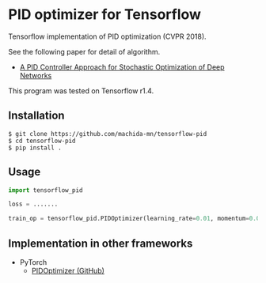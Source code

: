 # PID optimizer for Tensorflow

Tensorflow implementation of PID optimization (CVPR 2018).

See the following paper for detail of algorithm.

- [A PID Controller Approach for Stochastic Optimization of Deep Networks](http://www4.comp.polyu.edu.hk/%7Ecslzhang/paper/CVPR18_PID.pdf)

This program was tested on Tensorflow r1.4.

## Installation

```console
$ git clone https://github.com/machida-mn/tensorflow-pid
$ cd tensorflow-pid
$ pip install .
```

## Usage

```python
import tensorflow_pid

loss = .......

train_op = tensorflow_pid.PIDOptimizer(learning_rate=0.01, momentum=0.001, r=1.0).minimize(loss)
```

## Implementation in other frameworks

- PyTorch
    - [PIDOptimizer (GitHub)](https://github.com/tensorboy/PIDOptimizer)
